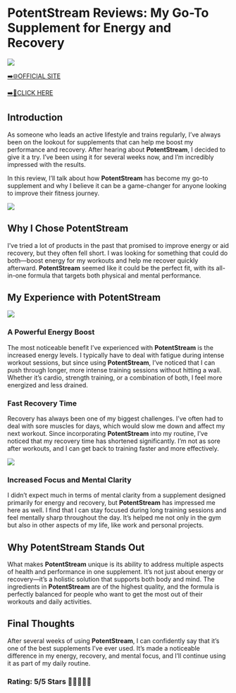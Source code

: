 # **PotentStream Reviews**: My Go-To Supplement for Energy and Recovery

[![](https://static.vecteezy.com/system/resources/thumbnails/019/896/014/small/buy-now-gradient-button-with-cart-symbol-buy-now-illustration-png.png)](https://edetoop.top/lander/sugarpreland-1/potentstream.html) 

[➡️🌐OFFICIAL SITE](https://edetoop.top/lander/sugarpreland-1/potentstream.html) 

[➡️🔗CLICK HERE](https://edetoop.top/lander/sugarpreland-1/potentstream.html) 


## Introduction

As someone who leads an active lifestyle and trains regularly, I’ve always been on the lookout for supplements that can help me boost my performance and recovery. After hearing about **PotentStream**, I decided to give it a try. I’ve been using it for several weeks now, and I’m incredibly impressed with the results.

In this review, I’ll talk about how **PotentStream** has become my go-to supplement and why I believe it can be a game-changer for anyone looking to improve their fitness journey.

[![](https://wallpapers.com/images/hd/red-order-now-button-udg4jcj4arvn8b0n-2.png)](https://edetoop.top/lander/sugarpreland-1/potentstream.html)  

## Why I Chose **PotentStream**

I’ve tried a lot of products in the past that promised to improve energy or aid recovery, but they often fell short. I was looking for something that could do both—boost energy for my workouts and help me recover quickly afterward. **PotentStream** seemed like it could be the perfect fit, with its all-in-one formula that targets both physical and mental performance.

## My Experience with **PotentStream**

[![](https://static.vecteezy.com/system/resources/thumbnails/019/896/014/small/buy-now-gradient-button-with-cart-symbol-buy-now-illustration-png.png)](https://edetoop.top/lander/sugarpreland-1/potentstream.html)

### A Powerful Energy Boost

The most noticeable benefit I’ve experienced with **PotentStream** is the increased energy levels. I typically have to deal with fatigue during intense workout sessions, but since using **PotentStream**, I’ve noticed that I can push through longer, more intense training sessions without hitting a wall. Whether it’s cardio, strength training, or a combination of both, I feel more energized and less drained.

### Fast Recovery Time

Recovery has always been one of my biggest challenges. I’ve often had to deal with sore muscles for days, which would slow me down and affect my next workout. Since incorporating **PotentStream** into my routine, I’ve noticed that my recovery time has shortened significantly. I’m not as sore after workouts, and I can get back to training faster and more effectively.

[![](https://wallpapers.com/images/hd/red-order-now-button-udg4jcj4arvn8b0n-2.png)](https://edetoop.top/lander/sugarpreland-1/potentstream.html)  

### Increased Focus and Mental Clarity

I didn’t expect much in terms of mental clarity from a supplement designed primarily for energy and recovery, but **PotentStream** has impressed me here as well. I find that I can stay focused during long training sessions and feel mentally sharp throughout the day. It’s helped me not only in the gym but also in other aspects of my life, like work and personal projects.

## Why **PotentStream** Stands Out

What makes **PotentStream** unique is its ability to address multiple aspects of health and performance in one supplement. It’s not just about energy or recovery—it’s a holistic solution that supports both body and mind. The ingredients in **PotentStream** are of the highest quality, and the formula is perfectly balanced for people who want to get the most out of their workouts and daily activities.

## Final Thoughts

After several weeks of using **PotentStream**, I can confidently say that it’s one of the best supplements I’ve ever used. It’s made a noticeable difference in my energy, recovery, and mental focus, and I’ll continue using it as part of my daily routine.

### Rating: 5/5 Stars 🌟🌟🌟🌟🌟
